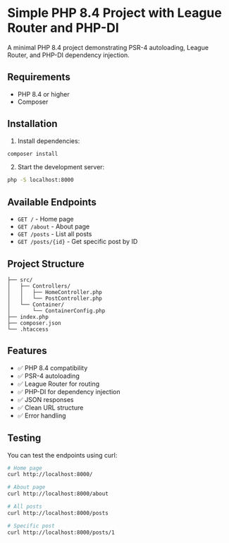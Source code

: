 # Simple PHP 8.4 Project with League Router and PHP-DI

A minimal PHP 8.4 project demonstrating PSR-4 autoloading, League Router, and PHP-DI dependency injection.

## Requirements

- PHP 8.4 or higher
- Composer

## Installation

1. Install dependencies:
```bash
composer install
```

2. Start the development server:
```bash
php -S localhost:8000
```

## Available Endpoints

- `GET /` - Home page
- `GET /about` - About page  
- `GET /posts` - List all posts
- `GET /posts/{id}` - Get specific post by ID

## Project Structure

```
├── src/
│   ├── Controllers/
│   │   ├── HomeController.php
│   │   └── PostController.php
│   └── Container/
│       └── ContainerConfig.php
├── index.php
├── composer.json
└── .htaccess
```

## Features

- ✅ PHP 8.4 compatibility
- ✅ PSR-4 autoloading
- ✅ League Router for routing
- ✅ PHP-DI for dependency injection
- ✅ JSON responses
- ✅ Clean URL structure
- ✅ Error handling

## Testing

You can test the endpoints using curl:

```bash
# Home page
curl http://localhost:8000/

# About page
curl http://localhost:8000/about

# All posts
curl http://localhost:8000/posts

# Specific post
curl http://localhost:8000/posts/1
```
